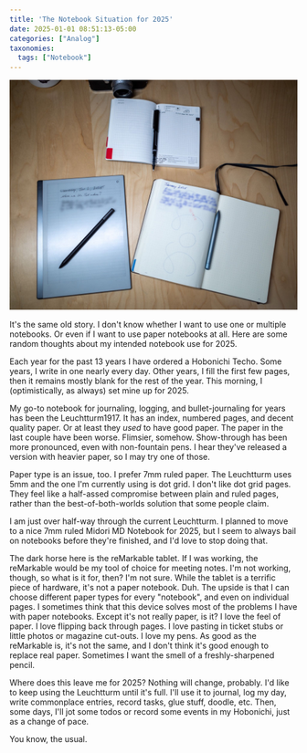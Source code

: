 ```yaml
---
title: 'The Notebook Situation for 2025'
date: 2025-01-01 08:51:13-05:00
categories: ["Analog"]
taxonomies:
  tags: ["Notebook"]
---
```



![](notebooks.jpg "")


It's the same old story. I don't know whether I want to use one or multiple notebooks. Or even if I want to use paper notebooks at all. Here are some random thoughts about my intended notebook use for 2025.

Each year for the past 13 years I have ordered a Hobonichi Techo. Some years, I write in one nearly every day. Other years, I fill the first few pages, then it remains mostly blank for the rest of the year. This morning, I (optimistically, as always) set mine up for 2025.

My go-to notebook for journaling, logging, and bullet-journaling for years has been the Leuchtturm1917. It has an index, numbered pages, and decent quality paper. Or at least they _used_ to have good paper. The paper in the last couple have been worse. Flimsier, somehow. Show-through has been more pronounced, even with non-fountain pens. I hear they've released a version with heavier paper, so I may try one of those.

Paper type is an issue, too. I prefer 7mm ruled paper. The Leuchtturm uses 5mm and the one I'm currently using is dot grid. I don't like dot grid pages. They feel like a half-assed compromise between plain and ruled pages, rather than the best-of-both-worlds solution that some people claim. 

I am just over half-way through the current Leuchtturm. I planned to move to a nice 7mm ruled Midori MD Notebook for 2025, but I seem to always bail on notebooks before they're finished, and I'd love to stop doing that.

The dark horse here is the reMarkable tablet. If I was working, the reMarkable would be my tool of choice for meeting notes. I'm not working, though, so what is it for, then? I'm not sure. While the tablet is a terrific piece of hardware, it's not a paper notebook. Duh. The upside is that I can choose different paper types for every "notebook", and even on individual pages. I sometimes think that this device solves most of the problems I have with paper notebooks. Except it's not really paper, is it? I love the feel of paper. I love flipping back through pages. I love pasting in ticket stubs or little photos or magazine cut-outs. I love my pens. As good as the reMarkable is, it's not the same, and I don't think it's good enough to replace real paper. Sometimes I want the smell of a freshly-sharpened pencil.

Where does this leave me for 2025? Nothing will change, probably. I'd like to keep using the Leuchtturm until it's full. I'll use it to journal, log my day, write commonplace entries, record tasks, glue stuff, doodle, etc. Then, some days, I'll jot some todos or record some events in my Hobonichi, just as a change of pace.

You know, the usual.
